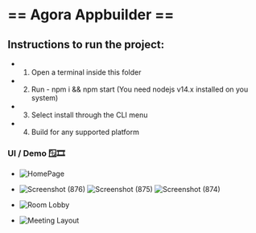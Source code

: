 
# == Agora Appbuilder ==


## Instructions to run the project:

- 1. Open a terminal inside this folder
- 2. Run - npm i && npm start (You need nodejs v14.x installed on you system)
- 3. Select install through the CLI menu
- 4. Build for any supported platform

### UI / Demo 🪟🎞️
- ![HomePage](https://user-images.githubusercontent.com/75971776/152197764-03d4cc4d-bc7b-4343-b8e2-4f4f750444bc.png)
- ![Screenshot (876)](https://user-images.githubusercontent.com/75971776/152691666-da772eeb-8c02-4f82-99b5-77e11f81a43d.png)
![Screenshot (875)](https://user-images.githubusercontent.com/75971776/152691675-a5e048d4-8366-4a0c-84b0-b53cbc6ba2d3.png)
![Screenshot (874)](https://user-images.githubusercontent.com/75971776/152691677-b224b4a9-019a-4943-a096-ffa629800aa8.png)

- ![Room Lobby](https://user-images.githubusercontent.com/75971776/152197688-2a840914-7433-48ee-b943-dcb7c8829b00.png)
- ![Meeting Layout](https://user-images.githubusercontent.com/75971776/152197645-fbddf242-9f1f-4605-b53d-9f2da3d2b671.png)
